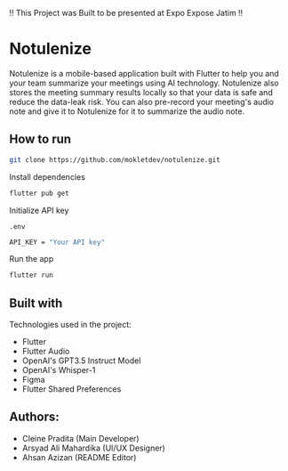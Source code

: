 !! This Project was Built to be presented at Expo Expose Jatim !!

# Notulenize

Notulenize is a mobile-based application built with Flutter to help you and your team summarize your meetings using AI technology. Notulenize also stores the meeting summary results locally so that your data is safe and reduce the data-leak risk. You can also pre-record your meeting's audio note and give it to Notulenize for it to summarize the audio note.

## How to run

```bash
git clone https://github.com/mokletdev/notulenize.git
```

Install dependencies

```bash
flutter pub get
```

Initialize API key

`.env`
```bash
API_KEY = "Your API key"
```

Run the app

```bash
flutter run
```

<h2>Built with</h2>

Technologies used in the project:

- Flutter
- Flutter Audio
- OpenAI's GPT3.5 Instruct Model
- OpenAI's Whisper-1
- Figma
- Flutter Shared Preferences

<h2>Authors:</h2>

- Cleine Pradita (Main Developer)
- Arsyad Ali Mahardika (UI/UX Designer)
- Ahsan Azizan (README Editor)
